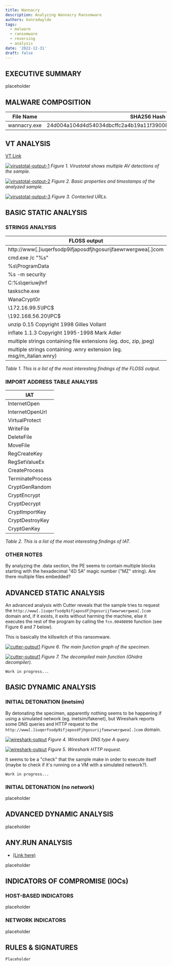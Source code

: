 ```yaml
---
title: Wannacry
description: Analyzing Wannacry Ransomware
authors: konradwylde
tags:
  - malware
  - ransomware
  - reversing
  - analysis
date: '2022-12-31'
draft: false
---
```



## EXECUTIVE SUMMARY
placeholder


## MALWARE COMPOSITION

|  File Name     |  SHA256 Hash  |
|----------------|---------------|
|  wannacry.exe  |  24d004a104d4d54034dbcffc2a4b19a11f39008a575aa614ea04703480b1022c  |


## VT ANALYSIS
[VT Link](https://www.virustotal.com/gui/file/24d004a104d4d54034dbcffc2a4b19a11f39008a575aa614ea04703480b1022c)

[![virustotal-output-1](images/vt1.png)](images/vt1.png)
*Figure 1. Virustotal shows multiple AV detections of the sample.*

[![virustotal-output-2](images/vt2.png)](images/vt2.png)
*Figure 2. Basic properties and timestamps of the analyzed sample.*
  
[![virustotal-output-3](images/vt3.png)](images/vt3.png)
*Figure 3. Contacted URLs.*
  

## BASIC STATIC ANALYSIS
### STRINGS ANALYSIS
| FLOSS output |
|--------------|
| http://www[.]iuqerfsodp9ifjaposdfjhgosurijfaewrwergwea[.]com |
| cmd.exe /c "%s" |
| %s\ProgramData |
| %s -m security |
| C:\%s\qeriuwjhrf |
| tasksche.exe |
| WanaCrypt0r |
| \\172.16.99.5\IPC$ |
| \\192.168.56.20\IPC$ |
| unzip 0.15 Copyright 1998 Gilles Vollant |
| inflate 1.1.3 Copyright 1995-1998 Mark Adler |
| multiple strings containing file extensions (eg. doc, zip, jpeg) |
| multiple strings containing .wnry extension (eg. msg/m_italian.wnry) |

*Table 1. This is a list of the most interesting findings of the FLOSS output.*
  
### IMPORT ADDRESS TABLE ANALYSIS
| IAT |
|-----|
|InternetOpen|
|InternetOpenUrl|
|VirtualProtect|
|WriteFile|
|DeleteFile|
|MoveFile|
|RegCreateKey|
|RegSetValueEx|
|CreateProcess|
|TerminateProcess|
|CryptGenRandom|
|CryptEncrypt|
|CryptDecrypt|
|CryptImportKey|
|CryptDestroyKey|
|CryptGenKey|

*Table 2. This is a list of the most interesting findings of IAT.*
  
### OTHER NOTES
By analyzing the .data section, the PE seems to contain multiple blocks starting with the hexadecimal "4D 5A" magic number ("MZ" string). Are there multiple files embedded?  


## ADVANCED STATIC ANALYSIS
An advanced analysis with Cutter reveals that the sample tries to request the `http://www[.]iuqerfsodp9ifjaposdfjhgosurijfaewrwergwea[.]com` domain and, if it exists, it exits without harming the machine, else it executes the rest of the program by calling the `fcn.00408090` function (see Figure 6 and 7 below).  

This is basically the killswitch of this ransomware.  

[![cutter-output1](images/cutter-disassembler.png)](images/cutter-disassembler.png)
*Figure 6. The main function graph of the specimen.*  

[![cutter-output1](images/cutter-decompiler.png)](images/cutter-decompiler.png)
*Figure 7. The decompiled main function (Ghidra decompiler).*  

`Work in progress...`  


## BASIC DYNAMIC ANALYSIS
### INITIAL DETONATION (inetsim)
By detonating the specimen, apparently nothing seems to be happening if using a simulated network (eg. inetsim/fakenet), but Wireshark reports some DNS queries and HTTP request to the `http://www[.]iuqerfsodp9ifjaposdfjhgosurijfaewrwergwea[.]com` domain.
  
[![wireshark-output](images/wireshark-inetsim-dns.png)](images/wireshark-inetsim-dns.png)
*Figure 4. Wireshark DNS type A query.*  

[![wireshark-output](images/wireshark-inetsim-http.png)](images/wireshark-inetsim-http.png)
*Figure 5. Wireshark HTTP request.*  

It seems to be a "check" that the sample make in order to execute itself (maybe to check if it's running on a VM with a simulated network?).  

`Work in progress...`  


### INITIAL DETONATION (no network)
placeholder


## ADVANCED DYNAMIC ANALYSIS
placeholder  


## ANY.RUN ANALYSIS
* [(Link here)](https://app.any.run/tasks/e3d881a5-28f5-451e-9b90-7c4e8e93944c/) 
  
placeholder


## INDICATORS OF COMPROMISE (IOCs)
### HOST-BASED INDICATORS
placeholder  

### NETWORK INDICATORS
placeholder  


## RULES & SIGNATURES
`Placeholder`